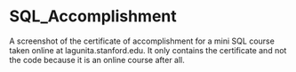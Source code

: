 # SQL_Accomplishment

A screenshot of the certificate of accomplishment for a mini SQL course taken online at lagunita.stanford.edu. 
It only contains the certificate and not the code because it is an online course after all. 
